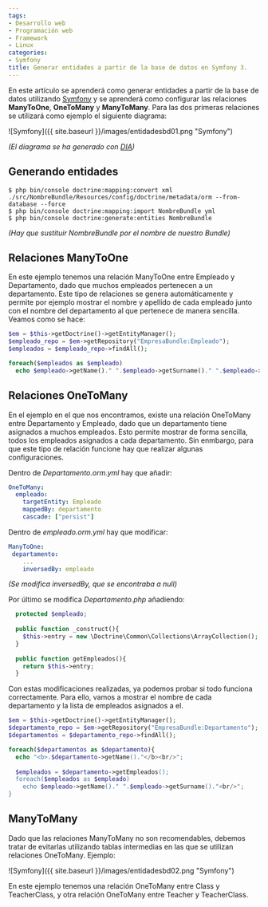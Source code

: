 ```yaml
---
tags:
- Desarrollo web
- Programación web
- Framework
- Linux
categories:
- Symfony
title: Generar entidades a partir de la base de datos en Symfony 3.
---
```

En este artículo se aprenderá como generar entidades a partir de la base de datos utilizando [Symfony](http://symfony.com/) y se aprenderá como configurar las relaciones **ManyToOne**, **OneToMany** y **ManyToMany**. Para las dos primeras relaciones se utilizará como ejemplo el siguiente diagrama:

![Symfony]({{ site.baseurl }}/images/entidadesbd01.png "Symfony")

*(El diagrama se ha generado con [DIA](http://dia-installer.de/index.html.es))*

## Generando entidades

``` shell
$ php bin/console doctrine:mapping:convert xml ./src/NombreBundle/Resources/config/doctrine/metadata/orm --from-database --force
$ php bin/console doctrine:mapping:import NombreBundle yml
$ php bin/console doctrine:generate:entities NombreBundle
```
*(Hay que sustituir NombreBundle por el nombre de nuestro Bundle)*

## Relaciones ManyToOne

En este ejemplo tenemos una relación ManyToOne entre Empleado y Departamento, dado que muchos empleados pertenecen a un departamento. Este tipo de relaciones se genera automáticamente y permite por ejemplo mostrar el nombre y apellido de cada empleado junto con el nombre del departamento al que pertenece de manera sencilla. Veamos como se hace:

``` php
$em = $this->getDoctrine()->getEntityManager();
$empleado_repo = $em->getRepository("EmpresaBundle:Empleado");
$empleados = $empleado_repo->findAll();

foreach($empleados as $empleado)
  echo $empleado->getName()." ".$empleado->getSurname()." ".$empleado->getDepartamento()->getName()."<br/>";
```

## Relaciones OneToMany

En el ejemplo en el que nos encontramos, existe una relación OneToMany entre Departamento y Empleado, dado que un departamento tiene asignados a muchos empleados. Esto permite mostrar de forma sencilla, todos los empleados asignados a cada departamento. Sin enmbargo, para que este tipo de relación funcione hay que realizar algunas configuraciones.

Dentro de *Departamento.orm.yml* hay que añadir:

``` yml
OneToMany:
  empleado:
    targetEntity: Empleado
    mappedBy: departamento
    cascade: ["persist"]
```

Dentro de *empleado.orm.yml* hay que modificar:

``` yml
ManyToOne:
 departamento:
    ...
    inversedBy: empleado
```

*(Se modifica inversedBy, que se encontraba a null)*

Por último se modifica *Departamento.php* añadiendo:

``` php
  protected $empleado;
  
  public function _construct(){
    $this->entry = new \Doctrine\Common\Collections\ArrayCollection();
  }
  
  public function getEmpleados(){
    return $this->entry;
  }
```

Con estas modificaciones realizadas, ya podemos probar si todo funciona correctamente. Para ello, vamos a mostrar el nombre de cada departamento y la lista de empleados asignados a el.

``` php
$em = $this->getDoctrine()->getEntityManager();
$departamento_repo = $em->getRepository("EmpresaBundle:Departamento");
$departamentos = $departamento_repo->findAll();

foreach($departamentos as $departamento){
  echo "<b>.$departamento->getName()."</b><br/>";
  
  $empleados = $departamento->getEmpleados();
  foreach($empleados as $empleado)
    echo $empleado->getName()." ".$empleado->getSurname()."<br/>";
}
```

## ManyToMany

Dado que las relaciones ManyToMany no son recomendables, debemos tratar de evitarlas utilizando tablas intermedias en las que se utilizan relaciones OneToMany. Ejemplo:

![Symfony]({{ site.baseurl }}/images/entidadesbd02.png "Symfony")

En este ejemplo tenemos una relación OneToMany entre Class y TeacherClass, y otra relación OneToMany entre Teacher y TeacherClass.
